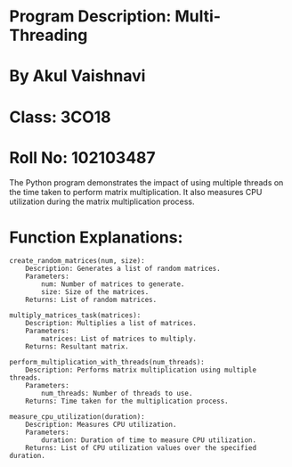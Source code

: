 # Program Description: Multi-Threading
# By Akul Vaishnavi
# Class: 3CO18
# Roll No: 102103487

The Python program demonstrates the impact of using multiple threads on the time taken to perform matrix multiplication. It also measures CPU utilization during the matrix multiplication process.

# Function Explanations:

    create_random_matrices(num, size):
        Description: Generates a list of random matrices.
        Parameters:
            num: Number of matrices to generate.
            size: Size of the matrices.
        Returns: List of random matrices.

    multiply_matrices_task(matrices):
        Description: Multiplies a list of matrices.
        Parameters:
            matrices: List of matrices to multiply.
        Returns: Resultant matrix.

    perform_multiplication_with_threads(num_threads):
        Description: Performs matrix multiplication using multiple threads.
        Parameters:
            num_threads: Number of threads to use.
        Returns: Time taken for the multiplication process.

    measure_cpu_utilization(duration):
        Description: Measures CPU utilization.
        Parameters:
            duration: Duration of time to measure CPU utilization.
        Returns: List of CPU utilization values over the specified duration.
